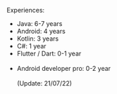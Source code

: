 Experiences:
- Java: 6-7 years
- Android: 4 years
- Kotlin: 3 years
- C#: 1 year
- Flutter / Dart: 0-1 year
<br><br/>
- Android developer pro: 0-2 year
<br><br/>
(Update: 21/07/22)
